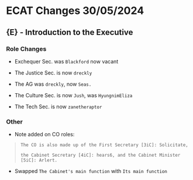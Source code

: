 # ECAT Changes 30/05/2024
## {E} - Introduction to the Executive
### Role Changes
- Exchequer Sec. was `Blackford` now vacant

- The Justice Sec. is now `dreckly`

- The AG was `dreckly`, now `Seas.`

- The Culture Sec. is now `Jush`, was `HyungnimEliza`

- The Tech Sec. is now `zanetheraptor`

### Other
- Note added on CO roles:
> `The CO is also made up of the First Secretary [3iC]: Solicitate,`
>
> `the Cabinet Secretary [4iC]: hears6, and the Cabinet Minister [5iC]: Arlert.`

- Swapped `The Cabinet's main function` with `Its main function`
